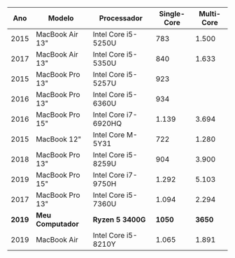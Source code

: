 | Ano | Modelo               | Processador         | Single-Core | Multi-Core |
|-----|----------------------|---------------------|-------------|------------|
| 2015 | MacBook Air 13"      | Intel Core i5-5250U | 783         | 1.500      |
| 2017 | MacBook Air 13"      | Intel Core i5-5350U | 840         | 1.633      |
| 2015 | MacBook Pro 13"      | Intel Core i5-5257U | 923         |            |
| 2016 | MacBook Pro 13"      | Intel Core i5-6360U | 934         |            |
| 2016 | MacBook Pro 15"      | Intel Core i7-6920HQ| 1.139       | 3.694      |
| 2015 | MacBook 12"          | Intel Core M-5Y31   | 722         | 1.280      |
| 2018 | MacBook Pro 13"      | Intel Core i5-8259U | 904         | 3.900      |
| 2019 | MacBook Pro 15"      | Intel Core i7-9750H | 1.292       | 5.103      |
| 2017 | MacBook Pro 13"      | Intel Core i5-7360U | 1.094       | 2.294      |
| **2019** | **Meu Computador** | **Ryzen 5 3400G** | **1050** | **3650** |
| 2019 | MacBook Air          | Intel Core i5-8210Y | 1.065       | 1.891      |